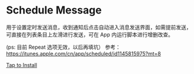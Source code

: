 # Schedule Message

用于设置定时发送消息，收到通知后点击自动进入消息发送界面，如需提前发送，可直接在列表条目上左滑进行发送，可在 App 内运行脚本进行增删改查。

(ps: 目前 Repeat 选项无效，以后再填坑）
参考：https://itunes.apple.com/cn/app/scheduled/id1145815975?mt=8

[Tap to Install](https://xteko.com/redir?name=Schedule%20Message&url=https%3A%2F%2Fgithub.com%2Faxelburks%2FJSBox%2Fraw%2Fmaster%2FSchedule%2520Message%2F.output%2FSchedule%2520Message.box)